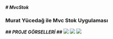 ***# MvcStok***
### Murat Yücedağ ile Mvc Stok Uygulaması

***## PROJE GÖRSELLERİ ##***
![](https://resmim.net/cdn/2025/06/02/Tljh4I.png)
![](https://resmim.net/cdn/2025/06/02/TljJwZ.png)
![](https://resmim.net/cdn/2025/06/02/TljxWR.png)
